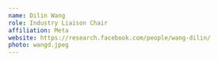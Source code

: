 ```yaml
---
name: Dilin Wang
role: Industry Liaison Chair
affiliation: Meta
website: https://research.facebook.com/people/wang-dilin/
photo: wangd.jpeg
---
```

